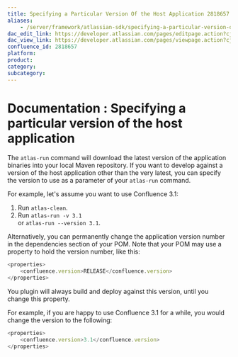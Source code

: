```yaml
---
title: Specifying a Particular Version Of the Host Application 2818657
aliases:
    - /server/framework/atlassian-sdk/specifying-a-particular-version-of-the-host-application-2818657.html
dac_edit_link: https://developer.atlassian.com/pages/editpage.action?cjm=wozere&pageId=2818657
dac_view_link: https://developer.atlassian.com/pages/viewpage.action?cjm=wozere&pageId=2818657
confluence_id: 2818657
platform:
product:
category:
subcategory:
---
```

# Documentation : Specifying a particular version of the host application

The `atlas-run` command will download the latest version of the application binaries into your local Maven repository. If you want to develop against a version of the host application other than the very latest, you can specify the version to use as a parameter of your `atlas-run` command.

For example, let's assume you want to use Confluence 3.1:

1.  Run `atlas-clean`.
2.  Run `atlas-run -v 3.1`  
    or `atlas-run --version 3.1`.

Alternatively, you can permanently change the application version number in the dependencies section of your POM. Note that your POM may use a property to hold the version number, like this:

``` javascript
<properties>
    <confluence.version>RELEASE</confluence.version>
</properties>
```

You plugin will always build and deploy against this version, until you change this property.

For example, if you are happy to use Confluence 3.1 for a while, you would change the version to the following:

``` javascript
<properties>
    <confluence.version>3.1</confluence.version>
</properties>
```

























